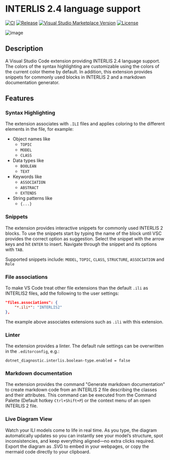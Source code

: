 # INTERLIS 2.4 language support

[![CI](https://github.com/GeoWerkstatt/vsc_interlis2_extension/actions/workflows/ci.yml/badge.svg?branch=master)](https://github.com/GeoWerkstatt/vsc_interlis2_extension/actions/workflows/ci.yml)
[![Release](https://github.com/GeoWerkstatt/vsc_interlis2_extension/actions/workflows/release.yml/badge.svg)](https://github.com/GeoWerkstatt/vsc_interlis2_extension/actions/workflows/release.yml)
[![Visual Studio Marketplace Version](https://img.shields.io/visual-studio-marketplace/v/geowerkstatt.InterlisLanguageSupport)](https://marketplace.visualstudio.com/items?itemName=geowerkstatt.InterlisLanguageSupport)
[![License](https://img.shields.io/github/license/GeoWerkstatt/vsc_interlis2_extension)](https://github.com/GeoWerkstatt/vsc_interlis2_extension/blob/master/LICENSE.txt)

![image](https://user-images.githubusercontent.com/3465512/194811328-616104ab-5855-44e6-a5ec-0997d6403f59.png)

## Description

A Visual Studio Code extension providing INTERLIS 2.4 language support. The colors of the syntax highlighting are customizable using the colors of the current color theme by default. In addition, this extension provides snippets for commonly used blocks in INTERLIS 2 and a markdown documentation generator.

## Features

### Syntax Highlighting

The extension associates with `.ILI` files and applies coloring to the different elements in the file, for example:

- Object names like
  - `TOPIC`
  - `MODEL`
  - `CLASS`
- Data types like
  - `BOOLEAN`
  - `TEXT`
- Keywords like
  - `ASSOCIATION`
  - `ABSTRACT`
  - `EXTENDS`
- String patterns like
  - `{...}`

### Snippets

The extension provides interactive snippets for commonly used INTERLIS 2 blocks. To use the snippets start by typing the name of the block until VSC provides the correct option as suggestion. Select the snippet with the arrow keys and hit `ENTER` to insert. Navigate through the snippet and its options with `TAB`.

Supported snippets include: `MODEL`, `TOPIC`, `CLASS`, `STRUCTURE`, `ASSOCIATION` and `Role`

### File associations

To make VS Code treat other file extensions than the default `.ili` as INTERLIS2 files, add the following to the user settings:

```JSON
"files.associations": {
    "*.ili*": "INTERLIS2"
},
```

The example above associates extensions such as `.ili` with this extension.

### Linter

The extension provides a linter. The default rule settings can be overwritten in the `.editorconfig`, e.g.:

```
dotnet_diagnostic.interlis.boolean-type.enabled = false
```

### Markdown documentation

The extension provides the command "Generate markdown documentation" to create markdown code from an INTERLIS 2 file describing the classes and their attributes. This command can be executed from the Command Palette (Default hotkey `Ctrl+Shift+P`) or the context menu of an open INTERLIS 2 file.

### Live Diagram View

Watch your ILI models come to life in real time. As you type, the diagram automatically updates so you can instantly see your model’s structure, spot inconsistencies, and keep everything aligned—no extra clicks required. Export the diagram as .SVG to embed in your webpages, or copy the mermaid code directly to your clipboard.
